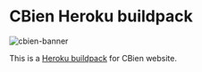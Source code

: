 # CBien Heroku buildpack
![cbien-banner](https://static.cbien.com/img/logo_cbien/logo_text_right_grey.png)

This is a [Heroku buildpack](http://devcenter.heroku.com/articles/buildpacks) for CBien website.
